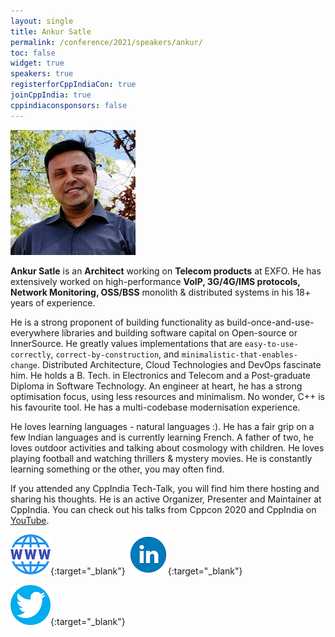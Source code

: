```yaml
---
layout: single
title: Ankur Satle
permalink: /conference/2021/speakers/ankur/
toc: false
widget: true
speakers: true
registerforCppIndiaCon: true
joinCppIndia: true
cppindiaconsponsors: false
---
```


![Ankur Satle](/conference/2021/graphics/ankur.jpg "Ankur Satle")

**Ankur Satle** is an **Architect** working on **Telecom products** at EXFO. He has extensively worked on high-performance **VoIP, 3G/4G/IMS protocols, Network Monitoring, OSS/BSS** monolith & distributed systems in his 18+ years of experience. 

He is a strong proponent of building functionality as build-once-and-use-everywhere libraries and building software capital on Open-source or InnerSource. He greatly values implementations that are `easy-to-use-correctly`, `correct-by-construction`, and `minimalistic-that-enables-change`. Distributed Architecture, Cloud Technologies and DevOps fascinate him. He holds a B. Tech. in Electronics and Telecom and a Post-graduate Diploma in Software Technology. An engineer at heart, he has a strong optimisation focus, using less resources and minimalism. No wonder, C++ is his favourite tool. He has a multi-codebase modernisation experience. 

He loves learning languages - natural languages :). He has a fair grip on a few Indian languages and is currently learning French. A father of two, he loves outdoor activities and talking about cosmology with children. He loves playing football and watching thrillers & mystery movies. He is constantly learning something or the other, you may often find. 

If you attended any CppIndia Tech-Talk, you will find him there hosting and sharing his thoughts. He is an active Organizer, Presenter and Maintainer at CppIndia. You can check out his talks from Cppcon 2020 and CppIndia on [YouTube](https://www.youtube.com/results?search_query=ankur+satle).

[![Ankur Satle](/assets/images/www.png "Ankur Satle")](https://ankursatle.wordpress.com/){:target="_blank"}
[![Ankur Satle](/assets/images/linkedin.png "Ankur Satle")](https://www.linkedin.com/in/ankursatle/){:target="_blank"}
<!--[![Ankur Satle](https://github.githubassets.com/images/modules/logos_page/GitHub-Mark.png "Ankur Satle")](https://github.com/sankurm){:target="_blank"}-->
<!--[![Ankur Satle](YouTube.png "Ankur Satle")](https://www.youtube.com/results?search_query=ankur+satle){:target="_blank"}-->
[![Ankur Satle](/assets/images/twitter.png "Ankur Satle")](https://twitter.com/AnkurSatle){:target="_blank"}
